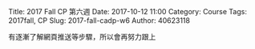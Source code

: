 Title: 2017 Fall CP 第六週
Date: 2017-10-12 11:00
Category: Course
Tags: 2017fall, CP
Slug: 2017-fall-cadp-w6
Author: 40623118

有逐漸了解網頁推送等步驟，所以會再努力跟上

<!-- PELICAN_END_SUMMARY -->